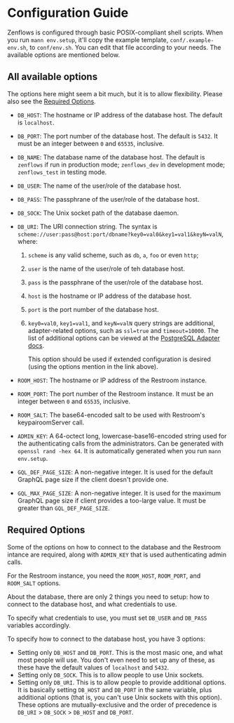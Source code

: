 # Configuration Guide

Zenflows is configured through basic POSIX-compliant shell scripts.  When you
run `mann env.setup`, it'll copy the example template, `conf/.example-env.sh`,
to `conf/env.sh`.  You can edit that file according to your needs.  The
available options are mentioned below.


## All available options

The options here might seem a bit much, but it is to allow flexibility.  Please
also see the [Required Options](#required-options).

* `DB_HOST`: The hostname or IP address of the database host.  The default is
  `localhost`.
* `DB_PORT`: The port number of the database host.  The default is `5432`.  It
  must be an integer between `0` and `65535`, inclusive.
* `DB_NAME`: The database name of the database host.  The default is `zenflows`
  if run in production mode; `zenflows_dev` in development mode; `zenflows_test`
  in testing mode.
* `DB_USER`: The name of the user/role of the database host.
* `DB_PASS`: The passphrane of the user/role of the database host.
* `DB_SOCK`: The Unix socket path of the database daemon.
* `DB_URI`: The URI connection string.  The syntax is
  `scheme://user:pass@host:port/dbname?key0=val0&key1=val1&keyN=valN`, where:
  1. `scheme` is any valid scheme, such as `db`, `a`, `foo` or even `http`;
  2. `user` is the name of the user/role of teh database host.
  3. `pass` is the passphrane of the user/role of the database host.
  4. `host` is the hostname or IP address of the database host.
  5. `port` is the port number of the database host.
  6. `key0=val0`, `key1=val1`, and `keyN=valN` query strings are additional,
     adapter-related options, such as `ssl=true` and `timeout=10000`.  The list
     of additional options can be viewed at the [PostgreSQL Adapter docs](
     https://hexdocs.pm/ecto_sql/Ecto.Adapters.Postgres.html#module-connection-options).

     This option should be used if extended configuration is desired (using the
     options mention in the link above).

* `ROOM_HOST`: The hostname or IP address of the Restroom instance.
* `ROOM_PORT`: The port number of the Restroom instance. It must be an integer
  between `0` and `65535`, inclusive.
* `ROOM_SALT`: The base64-encoded salt to be used with Restroom's
  keypairoomServer call.

* `ADMIN_KEY`: A 64-octect long, lowercase-base16-encoded string used for the
  authenticating calls from the administrators.  Can be generated with
  `openssl rand -hex 64`.  It is automatically generated when you run
  `mann env.setup`.

* `GQL_DEF_PAGE_SIZE`: A non-negative integer.  It is used for the
  default GraphQL page size if the client doesn't provide one.
* `GQL_MAX_PAGE_SIZE`: A non-negative integer.  It is used for the
  maximum GraphQL page size if client provides a too-large value.
  It must be greater than `GQL_DEF_PAGE_SIZE`.


## Required Options

Some of the options on how to connect to the database and the Restroom intance
are required, along with `ADMIN_KEY` that is used authenticating admin calls.

For the Restroom instance, you need the `ROOM_HOST`, `ROOM_PORT`, and `ROOM_SALT`
options.

About the database, there are only 2 things you need to setup: how to connect to
the database host, and what credentials to use.

To specify what credentials to use, you must set `DB_USER` and `DB_PASS`
variables accordingly.

To specify how to connect to the database host, you have 3 options:

* Setting only `DB_HOST` and `DB_PORT`.  This is the most masic one, and what
  most people will use.  You don't even need to set up any of these, as these
  have the default values of `localhost` and `5432`.
* Setting only `DB_SOCK`.  This is to allow people to use Unix sockets.
* Setting only `DB_URI`.  This is to allow people to provide additional options.
  It is basically setting `DB_HOST` and `DB_PORT` in the same variable, plus
  additional options (that is, you can't use Unix sockets with this option).
These options are mutually-exclusive and the order of precedence is `DB_URI` >
`DB_SOCK` > `DB_HOST` and `DB_PORT`.
